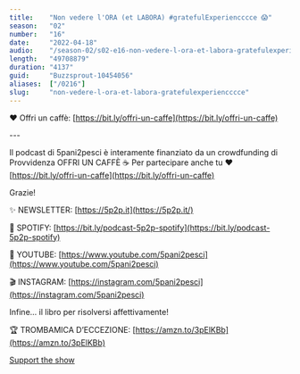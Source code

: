 ```yaml
---
title:    "Non vedere l'ORA (et LABORA) #gratefulExperiencccce 😱"
season:   "02"
number:   "16"
date:     "2022-04-18"
audio:    "/season-02/s02-e16-non-vedere-l-ora-et-labora-gratefulexperiencccce.mp3"
length:   "49708879"
duration: "4137"
guid:     "Buzzsprout-10454056"
aliases:  ["/0216"]
slug:     "non-vedere-l-ora-et-labora-gratefulexperiencccce"
---
```

❤️ Offri un caffè: [https://bit.ly/offri-un-caffe](https://bit.ly/offri-un-caffe)

\-\-\-

Il podcast di 5pani2pesci è interamente finanziato da un crowdfunding di Provvidenza OFFRI UN CAFFÈ ☕ Per partecipare anche tu ❤️ [https://bit.ly/offri-un-caffe](https://bit.ly/offri-un-caffe)

Grazie!

✨ NEWSLETTER: [https://5p2p.it](https://5p2p.it/)

👾 SPOTIFY: [https://bit.ly/podcast-5p2p-spotify](https://bit.ly/podcast-5p2p-spotify)

🔴 YOUTUBE: [https://www.youtube.com/5pani2pesci](https://www.youtube.com/5pani2pesci)

🎬 INSTAGRAM: [https://instagram.com/5pani2pesci](https://instagram.com/5pani2pesci)

Infine... il libro per risolversi affettivamente!

🏆 TROMBAMICA D’ECCEZIONE: [https://amzn.to/3pElKBb](https://amzn.to/3pElKBb)

[Support the show](https://bit.ly/offri-un-caffe)
                